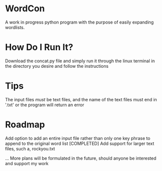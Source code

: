 # WordCon
A work in progress python program with the purpose of easily expanding wordlists.


# How Do I Run It?
Download the concat.py file and simply run it through the linux terminal in the directory you desire and follow the instructions

# Tips
The input files *must* be text files, and the name of the text files must end in '.txt' or the program will return an error


# Roadmap
Add option to add an entire input file rather than only one key phrase to append to the original word list [COMPLETED]
Add support for larger text files, such a, rockyou.txt


... More plans will be formulated in the future, should anyone be interested and support my work
